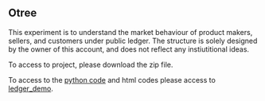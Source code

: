 ## Otree

This experiment is to understand the market behaviour of product makers, sellers, and customers under public ledger. The structure is solely designed by the owner of this account, and does not reflect any instiutitional ideas. 

To access to project, please download the zip file. 

To access to the [python code](https://github.com/FurkanDanisman/Otree/blob/main/ledger_demo/__init__.py) and html codes please access to [ledger_demo](https://github.com/FurkanDanisman/Otree/tree/main/ledger_demo). 
